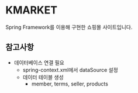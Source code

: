 # KMARKET

Spring Framework를 이용해 구현한 쇼핑몰 사이트입니다.

## 참고사항
- 데이터베이스 연결 필요
  - spring-context.xml에서 dataSource 설정
  - 데이터 테이블 생성
    - member, terms, seller, products
